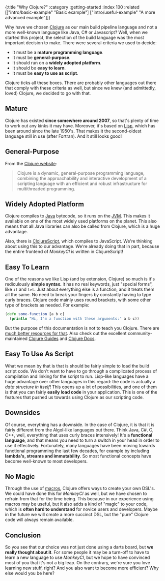 {:title "Why Clojure?"
 :category :getting-started
 :index 100
 :related [["intro/basic-example" "Basic example"]
           ["intro/useful-example" "A more advanced example"]]}

Why have we chosen [Clojure](https://clojure.org) as our main build pipeline
language and not a more well-known language like Java, C# or Javascript?  Well,
when we started this project, the selection of the build language was the most
important decision to make.  There were several criteria we used to decide:

 - It must be a **mature programming language**.
 - It must be **general-purpose**.
 - It should run on a **widely adopted platform**.
 - It should be **easy to learn**.
 - It must be **easy to use as script**.

Clojure ticks all these boxes.  There are probably other languages out there
that comply with these criteria as well, but since we knew (and admittedly, loved)
Clojure, we decided to go with that.

## Mature

Clojure has existed **since somewhere around 2007**, so that's plenty of time to
work out any kinks it may have.  Moreover, it's based on [Lisp](https://en.wikipedia.org/wiki/Lisp_(programming_language)),
which has been around since the late 1950's.  That makes it the second-oldest
language still in use (after Fortran).  And it still looks good!

## General-Purpose

From the [Clojure website](https://clojure.org):

> Clojure is a dynamic, general-purpose programming language, combining the approachability and interactive development of a scripting language with an efficient and robust infrastructure for multithreaded programming.

## Widely Adopted Platform

Clojure compiles to [Java](https://www.oracle.com/java/) bytecode, so it runs on the
[JVM](https://en.wikipedia.org/wiki/Java_virtual_machine).  This makes it available
on one of the most widely used platforms on the planet.  This also means that all
Java libraries can also be called from Clojure, which is a huge advantage.

Also, there is [ClojureScript](https://clojurescript.org/), which compiles to JavaScript.
We're thinking about using this to our advantage.  We're already doing that in part,
because the entire frontend of *MonkeyCI* is written in ClojureScript!

## Easy To Learn

One of the reasons we like Lisp (and by extension, Clojure) so much is it's rediculously
**simple syntax**.  It has no real keywords, just "special forms", like `if` and `let`.
Just about everything else is a function, and it treats them all the same.  No need
to break your fingers by constantly having to type curly braces.  Clojure code mainly
uses round brackets, with some other type of brackets as needed.  For example:

```clojure
(defn some-function [a b c]
  (println "Hi, I'm a function with these arguments:" a b c))
```

But the purpose of this documentation is not to teach you Clojure.  There are [much
better resources for that](https://clojure.org/guides/learn).  Also check out the
excellent community-maintained [Clojure Guides](https://clojure-doc.org) and
[Clojure Docs](https://clojuredocs.org).

## Easy To Use As Script

What we mean by that is that is should be fairly simple to load the build script
code.  We don't want to have to go through a complicated process of compilation
and linking for the script to run.  Lisp-like languages have a huge advantage over
other languages in this regard: the code is actually a *data structure in itself*!
This opens up a lot of possibilities, and one of them is that you can fairly **easily
load code** in your application.  This is one of the features that pushed us towards
using Clojure as our scripting code.

## Downsides

Of course, everything has a downside.  In the case of Clojure, it is that it is
fairly different from the Algol-like languages out there.  Think Java, C#, C,
C++, well, everything that uses curly braces intensively!  It's a **functional
language**, and that means you need to turn a switch in your head in order to use
it effectively.  Fortunately, many languages have been moving towards functional
programming the last few decades, for example by including **lambda's, streams
and immutability**.  So most functional concepts have become well-known to most
developers.

## No Magic

Through the use of [macros](https://clojure.org/reference/macros), Clojure offers ways to
create your own DSL's.  We could have done this for *MonkeyCI* as well, but we have
chosen to refrain from that for the time being.  This because in our experience using
macros may be useful, but it also adds a kind of "magic" to your code, which is **often
hard to understand** for novice users and developers.  Maybe in the future we will create
a more succinct DSL, but the "pure" Clojure code will always remain available.

## Conclusion

So you see that our choice was not just done using a darts board, but **we really
thought about it**.  For some people it may be a turn-off to have to learn
a new language to use *MonkeyCI*, but we hope to have convinced most of you that it's
not a big leap.  On the contrary, we're sure you love learning new stuff, right?  And
you also want to become more efficient?  Why else would you be here?